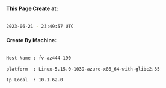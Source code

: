 
   
#### This Page Create at:

```bash

2023-06-21 - 23:49:57 UTC

```

#### Create By Machine:

```bash

Host Name : fv-az444-190

platform  : Linux-5.15.0-1039-azure-x86_64-with-glibc2.35

Ip Local  : 10.1.62.0

```

